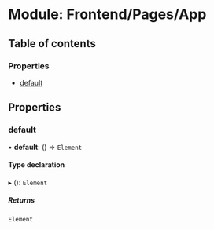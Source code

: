 # Module: Frontend/Pages/App

## Table of contents

### Properties

- [default](Frontend_Pages_App.md#default)

## Properties

### default

• **default**: () => `Element`

#### Type declaration

▸ (): `Element`

##### Returns

`Element`
